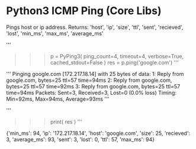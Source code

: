 # Python3 ICMP Ping (Core Libs)

Pings host or ip address. Returns: 'host', 'ip', 'size', 'ttl', 'sent', 'recieved', 'lost', 'min_ms', 'max_ms', 'average_ms'

'''
>>> p = PyPing3( ping_count=4, timeout=4, verbose=True, cached_stdout=False )
>>> res = p.ping('google.com')
'''

'''
Pinging google.com [172.217.18.14] with 25 bytes of data:
1: Reply from google.com, bytes=25 ttl=57 time=94ms
2: Reply from google.com, bytes=25 ttl=57 time=92ms
3: Reply from google.com, bytes=25 ttl=57 time=94ms
Packets: Sent=3, Received=3, Lost=0 (0.0% loss)
Timing: Min=92ms, Max=94ms, Average=93ms
'''

'''
>>> print( res )
'''

{'min_ms': 94, 'ip': '172.217.18.14', 'host': 'google.com', 'size': 25, 'recieved': 3, 'average_ms': 93, 'sent': 3, 'lost': 0, 'ttl': 57, 'max_ms': 94}
